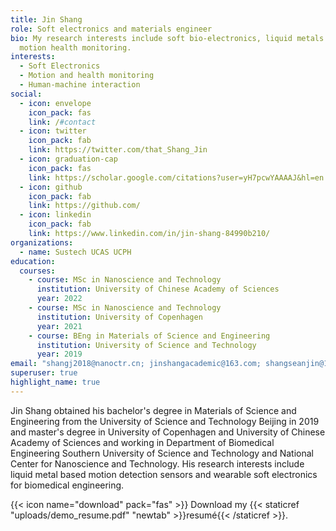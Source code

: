 ```yaml
---
title: Jin Shang
role: Soft electronics and materials engineer
bio: My research interests include soft bio-electronics, liquid metals and
  motion health monitoring.
interests:
  - Soft Electronics
  - Motion and health monitoring
  - Human-machine interaction
social:
  - icon: envelope
    icon_pack: fas
    link: /#contact
  - icon: twitter
    icon_pack: fab
    link: https://twitter.com/that_Shang_Jin
  - icon: graduation-cap
    icon_pack: fas
    link: https://scholar.google.com/citations?user=yH7pcwYAAAAJ&hl=en
  - icon: github
    icon_pack: fab
    link: https://github.com/
  - icon: linkedin
    icon_pack: fab
    link: https://www.linkedin.com/in/jin-shang-84990b210/
organizations:
  - name: Sustech UCAS UCPH
education:
  courses:
    - course: MSc in Nanoscience and Technology
      institution: University of Chinese Academy of Sciences
      year: 2022
    - course: MSc in Nanoscience and Technology
      institution: University of Copenhagen
      year: 2021
    - course: BEng in Materials of Science and Engineering
      institution: University of Science and Technology
      year: 2019
email: "shangj2018@nanoctr.cn; jinshangacademic@163.com; shangseanjin@163.com"
superuser: true
highlight_name: true
---
```


Jin Shang obtained his bachelor's degree in Materials of Science and Engineering from the University of Science and Technology Beijing in 2019 and master's degree in University of Copenhagen and University of Chinese Academy of Sciences and working in Department of Biomedical Engineering Southern University of Science and Technology and National Center for Nanoscience and Technology. His research interests include liquid metal based motion detection sensors and wearable soft electronics for biomedical engineering. 


{{< icon name="download" pack="fas" >}} Download my {{< staticref "uploads/demo_resume.pdf" "newtab" >}}resumé{{< /staticref >}}.
